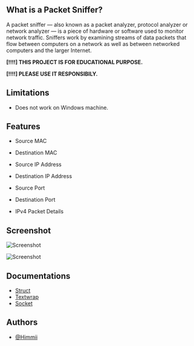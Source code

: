 
## What is a Packet Sniffer?

A packet sniffer — also known as a packet analyzer, protocol analyzer or network analyzer — is a piece of hardware or software used to monitor network traffic. Sniffers work by examining streams of data packets that flow between computers on a network as well as between networked computers and the larger Internet.


 **[!!!!] THIS PROJECT IS FOR EDUCATIONAL PURPOSE.**
 
 **[!!!!] PLEASE USE IT RESPONSIBILY.**

  
## Limitations

- Does not work on Windows machine. 


  
## Features

- Source MAC 
- Destination MAC 
- Source IP Address
- Destination IP Address

- Source Port
- Destination Port 
- IPv4 Packet Details

  
## Screenshot

![Screenshot](https://user-images.githubusercontent.com/45127777/160874683-6d58f56c-3aab-43dc-acfd-806f90e83ae3.jpg)

![Screenshot](https://user-images.githubusercontent.com/45127777/160879516-8568568d-5e4c-4d64-a869-f79d097092cd.jpg)

  
## Documentations

- [Struct](https://docs.python.org/3/library/struct.html)
- [Textwrap](https://docs.python.org/3/library/textwrap.html)
- [Socket](https://docs.python.org/3/library/socket.html)


  
## Authors

- [@Himmii](https://github.com/Himmii)

  

